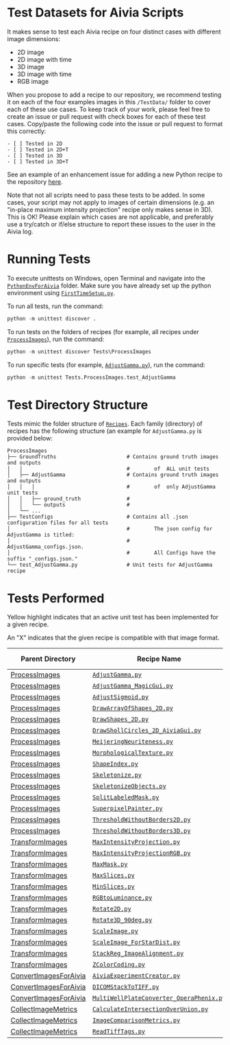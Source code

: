 # Test Datasets for Aivia Scripts

It makes sense to test each Aivia recipe on four distinct cases with different image dimensions:

* 2D image
* 2D image with time
* 3D image
* 3D image with time
* RGB image

When you propose to add a recipe to our repository, we recommend testing it on each of the four examples images in this `/TestData/` folder to cover each of these use cases. To keep track of your work, please feel free to create an issue or pull request with check boxes for each of these test cases. Copy/paste the following code into the issue or pull request to format this correctly:

```
- [ ] Tested in 2D
- [ ] Tested in 2D+T
- [ ] Tested in 3D
- [ ] Tested in 3D+T
```

See an example of an enhancement issue for adding a new Python recipe to the repository [here](https://github.com/AiviaCommunity/PythonForAivia/issues/3).

Note that not all scripts need to pass these tests to be added. In some cases, your script may not apply to images of certain dimensions (e.g. an "in-place maximum intensity projection" recipe only makes sense in 3D). This is OK! Please explain which cases are not applicable, and preferably use a try/catch or if/else structure to report these issues to the user in the Aivia log.

# Running Tests

To execute unittests on Windows, open Terminal and navigate into the [`PythonEnvForAivia`](./) folder. Make sure you have already set up the python environment using [`FirstTimeSetup.py`](../FirstTimeSetup.py).

To run all tests, run the command:
```python
python -m unittest discover .
```

To run tests on the folders of recipes (for example, all recipes under [`ProcessImages`](../Recipes/ProcessImages/)), run the command:
```python
python -m unittest discover Tests\ProcessImages
```

To run specific tests (for example, [`AdjustGamma.py`](../Recipes/ProcessImages/AdjustGamma.py)), run the command:
```python
python -m unittest Tests.ProcessImages.test_AdjustGamma
```

# Test Directory Structure

Tests mimic the folder structure of [`Recipes`](../Recipes/). Each family (directory) of recipes has the following structure (an example for `AdjustGamma.py` is provided below:
```
ProcessImages
├── GroundTruths                       # Contains ground truth images and outputs
│   │                                  #        of  ALL unit tests
│   ├── AdjustGamma                    # Contains ground truth images and outputs
│   │   │                              #        of  only AdjustGamma unit tests
│   │   ├── ground_truth               #
│   │   └── outputs                    #
│   └── ...
├── TestConfigs                        # Contains all .json configuration files for all tests
│                                      #        The json config for AdjustGamma is titled:
│                                      #        AdjustGamma_configs.json.
│                                      #        All Configs have the suffix "_configs.json."
└── test_AdjustGamma.py                # Unit tests for AdjustGamma recipe
```

# Tests Performed

Yellow highlight indicates that an active unit test has been implemented for a given recipe.

An "X" indicates that the given recipe is compatible with that image format.

Parent Directory | Recipe Name | 2D | 2D +T | 3D | 3D+T | RGB
-|-|-|-|-|-|-
[ProcessImages](../Recipes/ProcessImages)| [`AdjustGamma.py`](../Recipes/ProcessImages/AdjustGamma.py)|	<mark>X</mark>	|	<mark>X</mark>	|	<mark>X</mark>	|	<mark>X</mark>	|	<mark>X</mark>	
[ProcessImages](../Recipes/ProcessImages)| [`AdjustGamma_MagicGui.py`](../Recipes/ProcessImages/AdjustGamma_MagicGui.py)|	<mark>X</mark>	|	<mark>X</mark>	|	<mark>X</mark>	|	<mark>X</mark>	|	<mark>X</mark>	
[ProcessImages](../Recipes/ProcessImages)| [`AdjustSigmoid.py`](../Recipes/ProcessImages/AdjustSigmoid.py)|	<mark>X</mark>	|	<mark>X</mark>	|	<mark>X</mark>	|	<mark>X</mark>	|	<mark>X</mark>	
[ProcessImages](../Recipes/ProcessImages)| [`DrawArrayOfShapes_2D.py`](../Recipes/ProcessImages/DrawArrayOfShapes_2D.py)|	<mark>X</mark>	|	<mark>X</mark>	|		|		|		
[ProcessImages](../Recipes/ProcessImages)| [`DrawShapes_2D.py`](../Recipes/ProcessImages/DrawShapes_2D.py)|	<mark>X</mark>	|	<mark>X</mark>	|		|		|		
[ProcessImages](../Recipes/ProcessImages)| [`DrawShollCircles_2D_AiviaGui.py`](../Recipes/ProcessImages/DrawShollCircles_2D_AiviaGui.py)|	<mark>X</mark>	|	<mark>X</mark>	|		|		|		
[ProcessImages](../Recipes/ProcessImages)| [`MeijeringNeuriteness.py`](../Recipes/ProcessImages/MeijeringNeuriteness.py)|	<mark>X</mark>	|		|	<mark>X</mark>	|		|		<mark>X</mark>
[ProcessImages](../Recipes/ProcessImages)| [`MorphologicalTexture.py`](../Recipes/ProcessImages/MorphologicalTexture.py)|	<mark>X</mark>	|	<mark>X</mark>	|	<mark>X</mark>	|	<mark>X</mark>	|		
[ProcessImages](../Recipes/ProcessImages)| [`ShapeIndex.py`](../Recipes/ProcessImages/ShapeIndex.py)|	<mark>X</mark>	|	<mark>X</mark>	|	<mark>X</mark>	|	<mark>X</mark>	|		
[ProcessImages](../Recipes/ProcessImages)| [`Skeletonize.py`](../Recipes/ProcessImages/Skeletonize.py)|	<mark>X</mark>	|	<mark>X</mark>	|	<mark>X</mark>	|	<mark>X</mark>	|		
[ProcessImages](../Recipes/ProcessImages)| [`SkeletonizeObjects.py`](../Recipes/ProcessImages/SkeletonizeObjects.py)|		|	<mark>X</mark>	|		|	<mark>X</mark>	|		
[ProcessImages](../Recipes/ProcessImages)| [`SplitLabeledMask.py`](../Recipes/ProcessImages/SplitLabeledMask.py)|	<mark>X</mark>	|		|	<mark>X</mark>	|		|		
[ProcessImages](../Recipes/ProcessImages)| [`SuperpixelPainter.py`](../Recipes/ProcessImages/SuperpixelPainter.py)|	<mark>X</mark>	|		|		|		|		
[ProcessImages](../Recipes/ProcessImages)| [`ThresholdWithoutBorders2D.py`](../Recipes/ProcessImages/ThresholdWithoutBorders2D.py)|	<mark>X</mark>	|	<mark>X</mark>	|		|		|		
[ProcessImages](../Recipes/ProcessImages)| [`ThresholdWithoutBorders3D.py`](../Recipes/ProcessImages/ThresholdWithoutBorders3D.py)|		|		|	<mark>X</mark>	|	<mark>X</mark>	|		
[TransformImages](../Recipes/TransformImages)| [`MaxIntensityProjection.py`](../Recipes/TransformImages/MaxIntensityProjection.py)|		|		|	<mark>X</mark>	|		|	
[TransformImages](../Recipes/TransformImages)| [`MaxIntensityProjectionRGB.py`](../Recipes/TransformImages/MaxIntensityProjectionRGB.py)|		|		|	<mark>X</mark>	|		|	
[TransformImages](../Recipes/TransformImages)| [`MaxMask.py`](../Recipes/TransformImages/MaxMask.py)|	<mark>X</mark>	|	<mark>X</mark>	|	<mark>X</mark>	|	<mark>X</mark>	|	
[TransformImages](../Recipes/TransformImages)| [`MaxSlices.py`](../Recipes/TransformImages/MaxSlices.py)|		|		|	<mark>X</mark>	|	<mark>X</mark>	|	
[TransformImages](../Recipes/TransformImages)| [`MinSlices.py`](../Recipes/TransformImages/MinSlices.py)|		|		|	<mark>X</mark>	|	<mark>X</mark>	|	
[TransformImages](../Recipes/TransformImages)| [`RGBtoLuminance.py`](../Recipes/TransformImages/RGBtoLuminance.py)|		|		|		|		|	<mark>X</mark>
[TransformImages](../Recipes/TransformImages)| [`Rotate2D.py`](../Recipes/TransformImages/Rotate2D.py)|	<mark>X</mark>	|		|		|		|	
[TransformImages](../Recipes/TransformImages)| [`Rotate3D_90deg.py`](../Recipes/TransformImages/Rotate3D_90deg.py)|		|		|	<mark>X</mark>	|		|	
[TransformImages](../Recipes/TransformImages)| [`ScaleImage.py`](../Recipes/TransformImages/ScaleImage.py)|	<mark>X</mark>	|	<mark>X</mark>	|	<mark>X</mark>	|	<mark>X</mark>	|	
[TransformImages](../Recipes/TransformImages)| [`ScaleImage_ForStarDist.py`](../Recipes/TransformImages/ScaleImage_ForStarDist.py)|	<mark>X</mark>	|	<mark>X</mark>	|	<mark>X</mark>	|	<mark>X</mark>	|	
[TransformImages](../Recipes/TransformImages)| [`StackReg_ImageAlignment.py`](../Recipes/TransformImages/StackReg_ImageAlignment.py)|		|	<mark>X</mark>	|		|		|	
[TransformImages](../Recipes/TransformImages)| [`ZColorCoding.py`](../Recipes/TransformImages/ZColorCoding.py)|		|	<mark>X</mark>	|	<mark>X</mark>	|	<mark>X</mark>	|	
[ConvertImagesForAivia](../Recipes/ConvertImagesForAivia)| [`AiviaExperimentCreator.py`](../Recipes/ConvertImagesForAivia/AiviaExperimentCreator.py)|	<mark>X</mark>	|	X	|	X	|	X	|	X
[ConvertImagesForAivia](../Recipes/ConvertImagesForAivia)| [`DICOMStackToTIFF.py`](../Recipes/ConvertImagesForAivia/DICOMStackToTIFF.py)|		|		|	<mark>X</mark>	|		|	
[ConvertImagesForAivia](../Recipes/ConvertImagesForAivia)| [`MultiWellPlateConverter_OperaPhenix.py`](../Recipes/ConvertImagesForAivia/MultiWellPlateConverter_OperaPhenix.py)|		|		|		|		|	
[CollectImageMetrics](../Recipes/CollectImageMetrics)| [`CalculateIntersectionOverUnion.py`](../Recipes/CollectImageMetrics/CalculateIntersectionOverUnion.py)	|	<mark>X</mark>	|	<mark>X</mark>	|	<mark>X</mark>	|	<mark>X</mark>	|	
[CollectImageMetrics](../Recipes/CollectImageMetrics)| [`ImageComparisonMetrics.py`](../Recipes/CollectImageMetrics/ImageComparisonMetrics.py)	|	<mark>X</mark>	|	<mark>X</mark>	|	<mark>X</mark>	|	<mark>X</mark>	|	<mark>X</mark>
[CollectImageMetrics](../Recipes/CollectImageMetrics)| [`ReadTiffTags.py`](../Recipes/CollectImageMetrics/ReadTiffTags.py)	|	X	|	X	|	X	|	X	|	X

